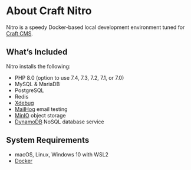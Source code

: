 # About Craft Nitro

Nitro is a speedy Docker-based local development environment tuned for [Craft CMS](https://craftcms.com/).

## What’s Included

Nitro installs the following:

- PHP 8.0 (option to use 7.4, 7.3, 7.2, 7.1, or 7.0)
- MySQL & MariaDB
- PostgreSQL
- Redis
- [Xdebug](https://xdebug.org/)
- [MailHog](https://github.com/mailhog/MailHog) email testing
- [MinIO](https://min.io/) object storage
- [DynamoDB](https://aws.amazon.com/dynamodb/) NoSQL database service

## System Requirements

- macOS, Linux, Windows 10 with WSL2
- [Docker](https://www.docker.com/)
